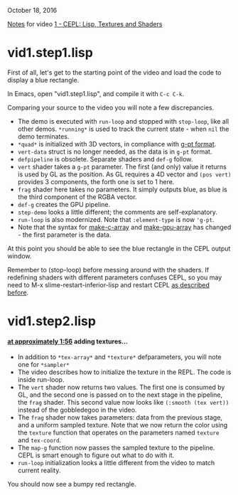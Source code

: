 October 18, 2016

[Notes](vid1.md) for video [1 - CEPL: Lisp, Textures and Shaders](https://www.youtube.com/watch?v=I0kWZP9L9Kc)

# vid1.step1.lisp
First of all, let's get to the starting point of the video and load the code to display a blue rectangle.

In Emacs, open "vid1.step1.lisp", and compile it with `C-c C-k`.

Comparing your source to the video you will note a few discrepancies.

- The demo is executed with `run-loop` and stopped with `stop-loop`, like all other demos.  `*running*` is used to track the current state - when `nil` the demo terminates.
- `*quad*` is initialized with 3D vectors, in compliance with [g-pt format](http://techsnuffle.com/cepl/api.html#CEPL.TYPES.PREDEFINED:G-PT).
- `vert-data` struct is no longer needed, as the data is in `g-pt` format.
- `defpipeline` is obsolete.  Separate shaders and `def-g` follow.
- `vert` shader takes a `g-pt` parameter.  The first (and only) value it returns is used by GL as the position.  As GL requires a 4D vector and `(pos vert)` provides 3 components, the forth one is set to 1 here.
- `frag` shader here takes no parameters.  It simply outputs blue, as blue is the third component of the RGBA vector.
- `def-g` creates the GPU pipeline.
- `step-demo` looks a little different; the comments are self-explanatory.
- `run-loop` is also modernized.  Note that `:element-type` is now `'g-pt`.
- Note that the syntax for [make-c-array](http://techsnuffle.com/cepl/api.html#CEPL.C-ARRAYS:MAKE-C-ARRAY) and [make-gpu-array](http://techsnuffle.com/cepl/api.html#CEPL.GPU-ARRAYS.BUFFER-BACKED:MAKE-GPU-ARRAY) has changed - the first parameter is the data.

At this point you should be able to see the blue rectangle in the CEPL output window.

Remember to (stop-loop) before messing around with the shaders.  If redefining shaders with different parameters confuses CEPL, so you may need to M-x slime-restart-inferior-lisp  and restart CEPL [as described before](REAMDE.md).

# vid1.step2.lisp
#### [at approximately 1:56](https://youtu.be/I0kWZP9L9Kc?t=116) adding textures...

- In addition to `*tex-array*` and `*texture*` defparameters, you will note one for `*sampler*`
- The video describes how to initialize the texture in the REPL.  The code is inside run-loop.
- The `vert` shader now returns two values.  The first one is consumed by GL, and the second one is passed on to the next stage in the pipeline, the `frag` shader.  This second value now looks like `(:smooth (tex vert))` instead of the gobbledegoo in the video.
- The `frag` shader now takes parameters: data from the previous stage, and a uniform sampled texture.  Note that we now return the color using the `texture` function that operates on the parameters named `texture` and `tex-coord`.
- The `map-g` function now passes the sampled texture to the pipeline.  CEPL is smart enough to figure out what to do with it.
- `run-loop` initialization looks a little different from the video to match current reality.

You should now see a bumpy red rectangle.



